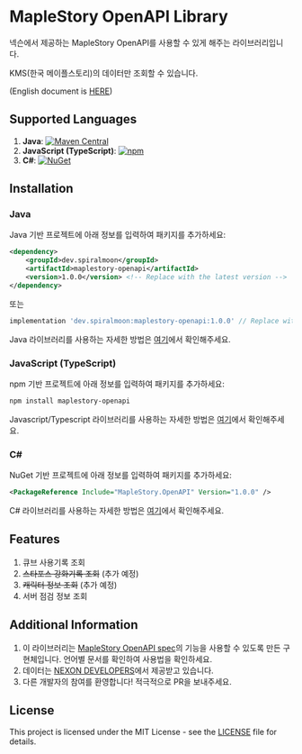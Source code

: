 # MapleStory OpenAPI Library

넥슨에서 제공하는 MapleStory OpenAPI를 사용할 수 있게 해주는 라이브러리입니다.

KMS(한국 메이플스토리)의 데이터만 조회할 수 있습니다.

(English document is [HERE](./README.md))

## Supported Languages

1. **Java**: [![Maven Central](https://img.shields.io/maven-central/v/dev.spiralmoon/maplestory-openapi)](https://search.maven.org/artifact/dev.spiralmoon/maplestory-openapi)
2. **JavaScript (TypeScript)**: [![npm](https://img.shields.io/npm/v/maplestory-openapi)](https://www.npmjs.com/package/maplestory-openapi)
3. **C#**: [![NuGet](https://img.shields.io/nuget/v/MapleStory.OpenAPI)](https://www.nuget.org/packages/MapleStory.OpenAPI)

## Installation

### Java

Java 기반 프로젝트에 아래 정보를 입력하여 패키지를 추가하세요:

```xml
<dependency>
    <groupId>dev.spiralmoon</groupId>
    <artifactId>maplestory-openapi</artifactId>
    <version>1.0.0</version> <!-- Replace with the latest version -->
</dependency>
```
또는
```groovy
implementation 'dev.spiralmoon:maplestory-openapi:1.0.0' // Replace with the latest version
```

Java 라이브러리를 사용하는 자세한 방법은 [여기](./java/README-ko.md)에서 확인해주세요.

### JavaScript (TypeScript)

npm 기반 프로젝트에 아래 정보를 입력하여 패키지를 추가하세요:

```bash
npm install maplestory-openapi
```

Javascript/Typescript 라이브러리를 사용하는 자세한 방법은 [여기](./js/README-ko.md)에서 확인해주세요.

### C#

NuGet 기반 프로젝트에 아래 정보를 입력하여 패키지를 추가하세요:


```xml
<PackageReference Include="MapleStory.OpenAPI" Version="1.0.0" />
```


C# 라이브러리를 사용하는 자세한 방법은 [여기](./csharp/README-ko.md)에서 확인해주세요.

## Features

1. 큐브 사용기록 조회
2. ~~스타포스 강화기록 조회~~ (추가 예정)
3. ~~캐릭터 정보 조회~~ (추가 예정)
4. 서버 점검 정보 조회

## Additional Information

1. 이 라이브러리는 [MapleStory OpenAPI spec](https://developers.nexon.com/Maplestory/apiList)의 기능을 사용할 수 있도록 만든 구현체입니다. 언어별 문서를 확인하여 사용법을 확인하세요.
2. 데이터는 [NEXON DEVELOPERS](https://developers.nexon.com)에서 제공받고 있습니다.
3. 다른 개발자의 참여를 환영합니다! 적극적으로 PR을 보내주세요.

## License

This project is licensed under the MIT License - see the [LICENSE](./LICENSE) file for details.